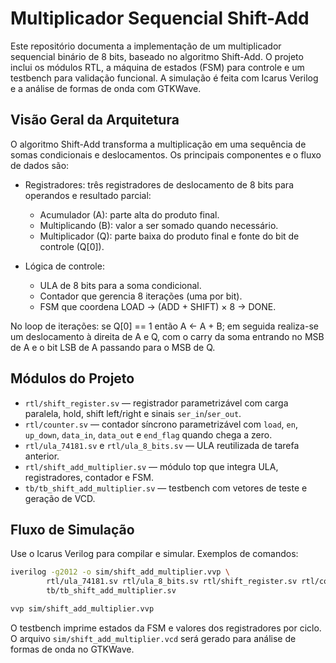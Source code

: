 # Multiplicador Sequencial Shift-Add

Este repositório documenta a implementação de um multiplicador sequencial binário de 8 bits, baseado no algoritmo Shift-Add. O projeto inclui os módulos RTL, a máquina de estados (FSM) para controle e um testbench para validação funcional. A simulação é feita com Icarus Verilog e a análise de formas de onda com GTKWave.

## Visão Geral da Arquitetura

O algoritmo Shift-Add transforma a multiplicação em uma sequência de somas condicionais e deslocamentos. Os principais componentes e o fluxo de dados são:

- Registradores: três registradores de deslocamento de 8 bits para operandos e resultado parcial:
    - Acumulador (A): parte alta do produto final.
    - Multiplicando (B): valor a ser somado quando necessário.
    - Multiplicador (Q): parte baixa do produto final e fonte do bit de controle (Q[0]).

- Lógica de controle:
    - ULA de 8 bits para a soma condicional.
    - Contador que gerencia 8 iterações (uma por bit).
    - FSM que coordena LOAD → (ADD + SHIFT) × 8 → DONE.

No loop de iterações: se Q[0] == 1 então A <- A + B; em seguida realiza-se um deslocamento à direita de A e Q, com o carry da soma entrando no MSB de A e o bit LSB de A passando para o MSB de Q.

## Módulos do Projeto

- `rtl/shift_register.sv` — registrador parametrizável com carga paralela, hold, shift left/right e sinais `ser_in`/`ser_out`.
- `rtl/counter.sv` — contador síncrono parametrizável com `load`, `en`, `up_down`, `data_in`, `data_out` e `end_flag` quando chega a zero.
- `rtl/ula_74181.sv` e `rtl/ula_8_bits.sv` — ULA reutilizada de tarefa anterior.
- `rtl/shift_add_multiplier.sv` — módulo top que integra ULA, registradores, contador e FSM.
- `tb/tb_shift_add_multiplier.sv` — testbench com vetores de teste e geração de VCD.

## Fluxo de Simulação

Use o Icarus Verilog para compilar e simular. Exemplos de comandos:

```bash
iverilog -g2012 -o sim/shift_add_multiplier.vvp \
        rtl/ula_74181.sv rtl/ula_8_bits.sv rtl/shift_register.sv rtl/counter.sv rtl/shift_add_multiplier.sv \
        tb/tb_shift_add_multiplier.sv

vvp sim/shift_add_multiplier.vvp
```

O testbench imprime estados da FSM e valores dos registradores por ciclo. O arquivo `sim/shift_add_multiplier.vcd` será gerado para análise de formas de onda no GTKWave.